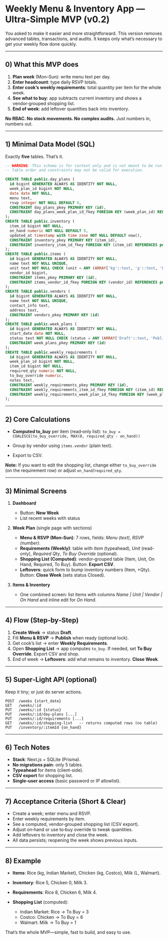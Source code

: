 # Weekly Menu & Inventory App — **Ultra-Simple MVP** (v0.2)

You asked to make it easier and more straightforward. This version removes advanced tables, transactions, and audits. It keeps only what’s necessary to get your weekly flow done quickly.

---

## 0) What this MVP does

1. **Plan week** (Mon–Sun): write menu text per day.
2. **Enter headcount**: type daily RSVP totals.
3. **Enter cook’s weekly requirements**: total quantity per item for the whole week.
4. **See what to buy**: app subtracts current inventory and shows a vendor‑grouped shopping list.
5. **End of week**: add leftover quantities back into inventory.

**No RBAC. No stock movements. No complex audits.** Just numbers in, numbers out.

---

## 1) Minimal Data Model (SQL)

Exactly **five** tables. That’s it.

```sql
-- WARNING: This schema is for context only and is not meant to be run.
-- Table order and constraints may not be valid for execution.

CREATE TABLE public.day_plans (
  id bigint GENERATED ALWAYS AS IDENTITY NOT NULL,
  week_plan_id bigint NOT NULL,
  date date NOT NULL,
  menu text,
  rsvp integer NOT NULL DEFAULT 0,
  CONSTRAINT day_plans_pkey PRIMARY KEY (id),
  CONSTRAINT day_plans_week_plan_id_fkey FOREIGN KEY (week_plan_id) REFERENCES public.week_plans(id)
);
CREATE TABLE public.inventory (
  item_id bigint NOT NULL,
  on_hand numeric NOT NULL DEFAULT 0,
  updated_at timestamp with time zone NOT NULL DEFAULT now(),
  CONSTRAINT inventory_pkey PRIMARY KEY (item_id),
  CONSTRAINT inventory_item_id_fkey FOREIGN KEY (item_id) REFERENCES public.items(id)
);
CREATE TABLE public.items (
  id bigint GENERATED ALWAYS AS IDENTITY NOT NULL,
  name text NOT NULL UNIQUE,
  unit text NOT NULL CHECK (unit = ANY (ARRAY['kg'::text, 'g'::text, 'L'::text, 'ml'::text, 'pcs'::text])),
  vendor_id bigint,
  CONSTRAINT items_pkey PRIMARY KEY (id),
  CONSTRAINT items_vendor_id_fkey FOREIGN KEY (vendor_id) REFERENCES public.vendors(id)
);
CREATE TABLE public.vendors (
  id bigint GENERATED ALWAYS AS IDENTITY NOT NULL,
  name text NOT NULL UNIQUE,
  contact_info text,
  address text,
  CONSTRAINT vendors_pkey PRIMARY KEY (id)
);
CREATE TABLE public.week_plans (
  id bigint GENERATED ALWAYS AS IDENTITY NOT NULL,
  start_date date NOT NULL,
  status text NOT NULL CHECK (status = ANY (ARRAY['Draft'::text, 'Published'::text, 'Closed'::text])),
  CONSTRAINT week_plans_pkey PRIMARY KEY (id)
);
CREATE TABLE public.weekly_requirements (
  id bigint GENERATED ALWAYS AS IDENTITY NOT NULL,
  week_plan_id bigint NOT NULL,
  item_id bigint NOT NULL,
  required_qty numeric NOT NULL,
  to_buy_override numeric,
  notes text,
  CONSTRAINT weekly_requirements_pkey PRIMARY KEY (id),
  CONSTRAINT weekly_requirements_item_id_fkey FOREIGN KEY (item_id) REFERENCES public.items(id),
  CONSTRAINT weekly_requirements_week_plan_id_fkey FOREIGN KEY (week_plan_id) REFERENCES public.week_plans(id)
);
```


---

## 2) Core Calculations

* **Computed to\_buy** per item (read‑only list):
  `to_buy = COALESCE(to_buy_override, MAX(0, required_qty - on_hand))`

* Group by vendor using `items.vendor` (plain text).

* Export to CSV.

**Note:** If you want to edit the shopping list, change either `to_buy_override` (on the requirement row) or adjust `on_hand`/`required_qty`.

---

## 3) Minimal Screens

1. **Dashboard**

   * Button: **New Week**
   * List recent weeks with status

2. **Week Plan** (single page with sections)

   * **Menu & RSVP (Mon–Sun)**: 7 rows, fields: *Menu (text)*, *RSVP (number)*.
   * **Requirements (Weekly)**: table with *Item* (typeahead), *Unit* (read-only), *Required Qty*, *To Buy Override* (optional).
   * **Shopping List (Computed)**: vendor‑grouped table (Item, Unit, On Hand, Required, To Buy). Button: **Export CSV**.
   * **Leftovers**: quick form to bump inventory numbers (Item, +Qty). Button: **Close Week** (sets status Closed).

3. **Items & Inventory**

   * One combined screen: list items with columns *Name | Unit | Vendor | On Hand* and inline edit for *On Hand*.

---

## 4) Flow (Step‑by‑Step)

1. **Create Week** → status **Draft**.
2. Fill **Menu & RSVP** → **Publish** when ready (optional lock).
3. Get cook’s list → enter **Weekly Requirements**.
4. Open **Shopping List** → app computes `to_buy`. If needed, set **To Buy Override**. Export CSV and shop.
5. End of week → **Leftovers**: add what remains to inventory. **Close Week**.

---

## 5) Super‑Light API (optional)

Keep it tiny; or just do server actions.

```
POST  /weeks {start_date}
GET   /weeks/:id
PUT   /weeks/:id {status}
PUT   /weeks/:id/day-plans [...]
PUT   /weeks/:id/requirements [...]
GET   /weeks/:id/shopping-list   -- returns computed rows (no table)
PUT   /inventory/:itemId {on_hand}
```

---

## 6) Tech Notes

* **Stack**: Next.js + SQLite (Prisma).
* **No migrations pain**: only 5 tables.
* **Typeahead** for items (client-side).
* **CSV export** for shopping list.
* **Single-user access** (basic password or IP allowlist).

---

## 7) Acceptance Criteria (Short & Clear)

* Create a week; enter menu and RSVP.
* Enter weekly requirements by item.
* See a computed, vendor‑grouped shopping list (CSV export).
* Adjust on‑hand or use to‑buy override to tweak quantities.
* Add leftovers to inventory and close the week.
* All data persists; reopening the week shows previous inputs.

---

## 8) Example

* **Items**: Rice (kg, Indian Market), Chicken (kg, Costco), Milk (L, Walmart).
* **Inventory**: Rice 5, Chicken 0, Milk 3.
* **Requirements**: Rice 8, Chicken 6, Milk 4.
* **Shopping List** (computed):

  * Indian Market: Rice → To Buy = 3
  * Costco: Chicken → To Buy = 6
  * Walmart: Milk → To Buy = 1

That’s the whole MVP—simple, fast to build, and easy to use.
